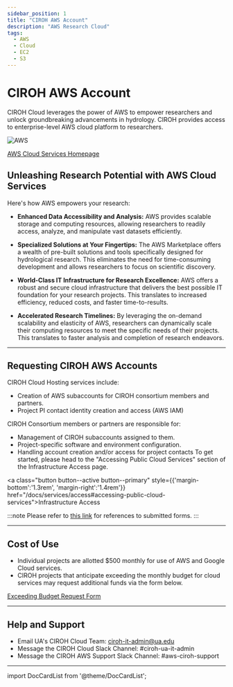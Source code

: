```yaml
---
sidebar_position: 1
title: "CIROH AWS Account"
description: "AWS Research Cloud"
tags:
  - AWS
  - Cloud
  - EC2
  - S3
---
```


# CIROH AWS Account

CIROH Cloud leverages the power of AWS to empower researchers and unlock groundbreaking advancements in hydrology. CIROH provides access to enterprise-level AWS cloud platform to researchers.

<div className="col col--6" style={{ textAlign: 'center' }}>
				<img src="https://blog.adobe.com/en/publish/2021/08/31/media_1649ebc3fbbce0df508081913819d491fc3f7c7a9.png?width=750&format=png&optimize=medium" alt="AWS" style={{ width: '100%' }} />
</div>

<a class="button button--active button--primary" href="https://aws.amazon.com/">AWS Cloud Services Homepage</a>

## Unleashing Research Potential with AWS Cloud Services

Here's how AWS empowers your research:

*   **Enhanced Data Accessibility and Analysis:** AWS provides scalable storage and computing resources, allowing researchers to readily access, analyze, and manipulate vast datasets efficiently.
    
*   **Specialized Solutions at Your Fingertips:** The AWS Marketplace offers a wealth of pre-built solutions and tools specifically designed for hydrological research. This eliminates the need for time-consuming development and allows researchers to focus on scientific discovery.
    
*   **World-Class IT Infrastructure for Research Excellence:** AWS offers a robust and secure cloud infrastructure that delivers the best possible IT foundation for your research projects. This translates to increased efficiency, reduced costs, and faster time-to-results.
    
*   **Accelerated Research Timelines:** By leveraging the on-demand scalability and elasticity of AWS, researchers can dynamically scale their computing resources to meet the specific needs of their projects. This translates to faster analysis and completion of research endeavors.

---

## Requesting CIROH AWS Accounts

CIROH Cloud Hosting services include:
- Creation of AWS subaccounts for CIROH consortium members and partners.
- Project PI contact identity creation and access (AWS IAM)

CIROH Consortium members or partners are responsible for:
- Management of CIROH subaccounts assigned to them.
- Project-specific software and environment configuration.
- Handling account creation and/or access for project contacts
To get started, please head to the "Accessing Public Cloud Services" section of the Infrastructure Access page.

<a class="button button--active button--primary" style={{'margin-bottom':'1.3rem', 'margin-right':'1.4rem'}} href="/docs/services/access#accessing-public-cloud-services">Infrastructure Access</a>

:::note
Please refer to [this link](https://github.com/CIROH-UA/NGIAB-CloudInfra/issues?q=is%3Aissue+is%3Aclosed+label%3Aaws) for references to submitted forms.
:::

---

## Cost of Use
- Individual projects are allotted $500 monthly for use of AWS and Google Cloud services.
- CIROH projects that anticipate exceeding the monthly budget for cloud services may request additional funds via the form below.

<a class="button button--active button--primary" href="https://github.com/CIROH-UA/NGIAB-CloudInfra/issues/new?assignees=&labels=infrastructure&projects=&template=exceeding_budget_request.md&title=">Exceeding Budget Request Form</a>

---

## Help and Support

- Email UA's CIROH Cloud Team: ciroh-it-admin@ua.edu 
- Message the CIROH Cloud Slack Channel: #ciroh-ua-it-admin
- Message the CIROH AWS Support Slack Channel: #aws-ciroh-support

---

import DocCardList from '@theme/DocCardList';

<DocCardList />

